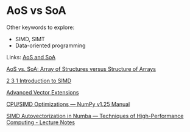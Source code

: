 # AoS vs SoA

Other keywords to explore:

- SIMD, SIMT
- Data-oriented programming

Links:
[AoS and SoA](https://en.wikipedia.org/wiki/AoS_and_SoA)

[AoS vs. SoA: Array of Structures versus Structure of Arrays](https://www.youtube.com/watch?v=Dj3lkfIEUyA)

[2 3 1 Introduction to SIMD](https://www.youtube.com/watch?v=o_n4AKwdfiA&t=351s)

[Advanced Vector Extensions](https://en.wikipedia.org/wiki/Advanced_Vector_Extensions)

[CPU/SIMD Optimizations — NumPy v1.25 Manual](https://numpy.org/doc/stable/reference/simd/index.html)

[SIMD Autovectorization in Numba — Techniques of High-Performance Computing - Lecture Notes](https://tbetcke.github.io/hpc_lecture_notes/simd.html)

